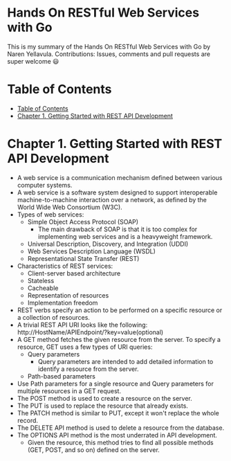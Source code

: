 
# Hands On RESTful Web Services with Go
This is my summary of the Hands On RESTful Web Services with Go by Naren Yellavula.
Contributions: Issues, comments and pull requests are super welcome 😃

<!-- TOC depthFrom:1 depthTo:6 withLinks:1 updateOnSave:1 orderedList:0 -->
# Table of Contents
- [Table of Contents](#table-of-contents)
- [Chapter 1. Getting Started with REST API Development](#Chapter-1-Getting-Started-with-REST-API-Development)
<!-- /TOC -->

# Chapter 1. Getting Started with REST API Development
- A web service is a communication mechanism defined between various computer systems.
- A web service is a software system designed to support interoperable machine-to-machine interaction over a network, as defined by the World Wide Web Consortium (W3C).
- Types of web services:
	- Simple Object Access Protocol (SOAP)
		- The main drawback of SOAP is that it is too complex for implementing web services and is a heavyweight framework.
	- Universal Description, Discovery, and Integration (UDDI)
	- Web Services Description Language (WSDL)
	- Representational State Transfer (REST)
- Characteristics of REST services:
	- Client-server based architecture
	- Stateless
	- Cacheable
	- Representation of resources
	- Implementation freedom
- REST verbs specify an action to be performed on a specific resource or a collection of resources.
- A trivial REST API URI looks like the following: http://HostName/APIEndpoint/?key=value(optional)
- A GET method fetches the given resource from the server. To specify a resource, GET uses a few types of URI queries:
	- Query parameters
		- Query parameters are intended to add detailed information to identify a resource from the server. 
	- Path-based parameters
- Use Path parameters for a single resource and Query parameters for multiple resources in a GET request.
- The POST method is used to create a resource on the server.
- The PUT is used to replace the resource that already exists.
- The PATCH method is similar to PUT, except it won't replace the whole record.
- The DELETE API method is used to delete a resource from the database.
- The OPTIONS API method is the most underrated in API development. 
	- Given the resource, this method tries to find all possible methods (GET, POST, and so on) defined on the server.

